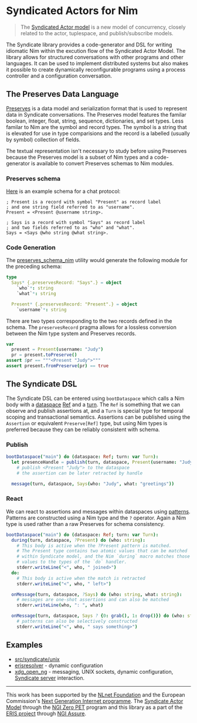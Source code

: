 # Syndicated Actors for Nim

> The [Syndicated Actor model](https://syndicate-lang.org/about/) is a new model of concurrency, closely related to the actor, tuplespace, and publish/subscribe models.

The Syndicate library provides a code-generator and DSL for writing idiomatic Nim within the excution flow of the Syndicated Actor Model. The library allows for structured conversations with other programs and other languages. It can be used to implement distributed systems but also makes it possible to create dynamically reconfigurable programs using a process controller and a configuration conversation.

## The Preserves Data Language

[Preserves](https://preserves.gitlab.io/preserves/) is a data model and serialization format that is used to represent data in Syndicate conversations. The Preserves model features the familar boolean, integer, float, string, sequence, dictionaries, and set types. Less familar to Nim are the symbol and record types. The symbol is a string that is elevated for use in type comparisions and the record is a labelled (usually by symbol) collection of fields.

The textual representation isn't necessary to study before using Preserves because the Preserves model is a subset of Nim types and a code-generator is available to convert Preserves schemas to Nim modules.

### Preserves schema

[Here](https://git.syndicate-lang.org/syndicate-lang/syndicate-protocols/src/commit/ca92d99c524d99b6d3be04a0ba5383ec5a65b550/schemas/simpleChatProtocol.prs) is an example schema for a chat protocol:

```
; Present is a record with symbol "Present" as record label
; and one string field referred to as "username".
Present = <Present @username string>.

; Says is a record with symbol "Says" as record label
; and two fields referred to as "who" and "what".
Says = <Says @who string @what string>.
```

### Code Generation

The [preserves_schema_nim]() utility would generate the following module for the preceding schema:
``` nim
type
  Says* {.preservesRecord: "Says".} = object
    `who`*: string
    `what`*: string

  Present* {.preservesRecord: "Present".} = object
    `username`*: string
```

There are two types corresponding to the two records defined in the schema. The `preservesRecord` pragma allows for a lossless conversion between the Nim type system and Preserves records.

``` nim
var
  present = Present(username: "Judy")
  pr = present.toPreserve()
assert $pr == """<Present "Judy">"""
assert present.fromPreserve(pr) == true
```

## The Syndicate DSL

The Syndicate DSL can be entered using `bootDataspace` which calls a Nim body with a [dataspace](https://synit.org/book/glossary.html#dataspace) [Ref](https://synit.org/book/glossary.html#reference) and a [turn](https://synit.org/book/glossary.html#turn). The `Ref` is something that we can observe and publish assertions at, and a `Turn` is special type for temporal scoping and transactional semantics. Assertions can be published using the `Assertion` or equivalent `Preserve[Ref]` type, but using Nim types is preferred because they can be reliably consistent with schema.

### Publish

``` nim
bootDataspace("main") do (dataspace: Ref; turn: var Turn):
  let presenceHandle = publish(turn, dataspace, Present(username: "Judy"))
    # publish <Present "Judy"> to the dataspace
    # the assertion can be later retracted by handle

  message(turn, dataspace, Says(who: "Judy", what: "greetings"))
```

### React

We can react to assertions and messages within dataspaces using [patterns](https://synit.org/book/glossary.html#dataspace-pattern). Patterns are constructed using a Nim type and the `?` operator. Again a Nim type is used rather than a raw Preserves for schema consistency.

``` nim
bootDataspace("main") do (dataspace: Ref; turn: var Turn):
  during(turn, dataspace, ?Present) do (who: string):
    # This body is active when the ?Present pattern is matched.
    # The Present type contains two atomic values that can be matched
    # within Syndicate model, and the Nim `during` macro matches those
    # values to the types of the `do` handler.
    stderr.writeLine("<", who, " joined>")
  do:
    # This body is active when the match is retracted
    stderr.writeLine("<", who, " left>")

  onMessage(turn, dataspace, ?Says) do (who: string, what: string):
    # messages are one-shot assertions and can also be matched
    stderr.writeLine(who, ": ", what)

  onMessage(turn, dataspace, Says ? {0: grab(), 1: drop()}) do (who: string):
    # patterns can also be selectively constructed
    stderr.writeLine("<", who, " says something>")
```

## Examples

- [src/syndicate/unix](./src/syndicate/unix)
- [erisresolver](https://codeberg.org/eris/nim-eris_utils#erisresolver) - dynamic configuration
- [xdg_open_ng](https://git.syndicate-lang.org/ehmry/xdg_open_ng) - messaging, UNIX sockets, dynamic configuration, [Syndicate server](https://synit.org/book/operation/system-bus.html) interaction.

---

This work has been supported by the [NLnet Foundation](https://nlnet.nl/) and the European Commission's [Next Generation Internet programme](https://www.ngi.eu/). The [Syndicate Actor Model](https://syndicate-lang.org/projects/2021/system-layer/) through the [NGI Zero PET](https://nlnet.nl/PET/) program and this library as a part of the [ERIS project](https://eris.codeberg.page/) through [NGI Assure](https://nlnet.nl/assure/).
